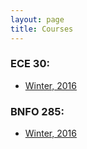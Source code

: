 ```yaml
---
layout: page
title: Courses
---
```


### ECE 30:

* [Winter, 2016](https://sites.google.com/a/eng.ucsd.edu/ece30wi2016/)

### BNFO 285:

* [Winter, 2016](https://sites.google.com/a/eng.ucsd.edu/bnfo285wi2016/home/syllabus)
